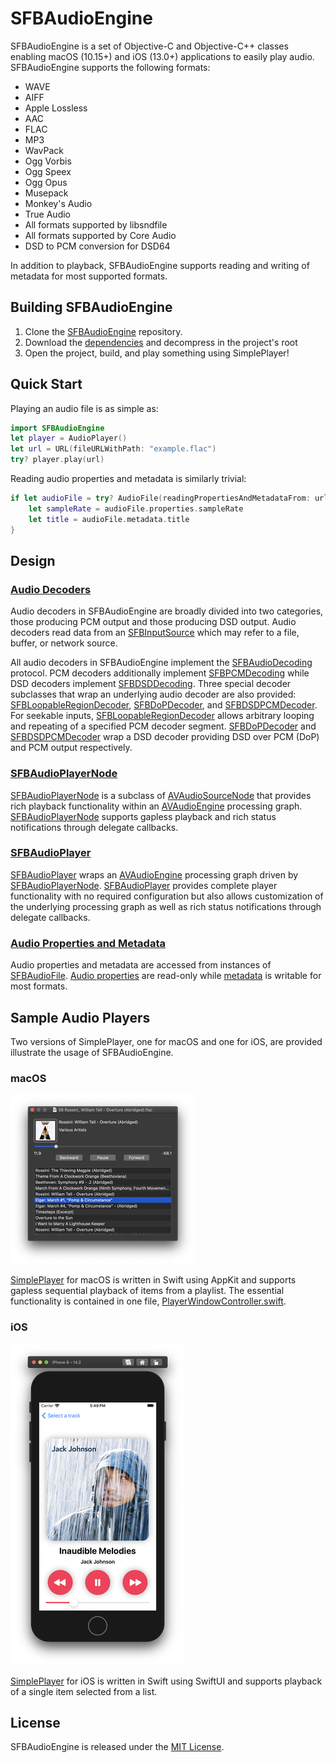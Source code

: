 # SFBAudioEngine

SFBAudioEngine is a set of Objective-C and Objective-C++ classes enabling macOS (10.15+) and iOS (13.0+) applications to easily play audio. SFBAudioEngine supports the following formats:

* WAVE
* AIFF
* Apple Lossless
* AAC
* FLAC
* MP3
* WavPack
* Ogg Vorbis
* Ogg Speex
* Ogg Opus
* Musepack
* Monkey's Audio
* True Audio
* All formats supported by libsndfile
* All formats supported by Core Audio
* DSD to PCM conversion for DSD64

In addition to playback, SFBAudioEngine supports reading and writing of metadata for most supported formats.

## Building SFBAudioEngine

1. Clone the [SFBAudioEngine](https://github.com/sbooth/SFBAudioEngine) repository.
2. Download the [dependencies](https://files.sbooth.org/SFBAudioEngine-dependencies.tar.bz2) and decompress in the project's root
3. Open the project, build, and play something using SimplePlayer!

## Quick Start

Playing an audio file is as simple as:

~~~swift
import SFBAudioEngine
let player = AudioPlayer()
let url = URL(fileURLWithPath: "example.flac")
try? player.play(url)
~~~

Reading audio properties and metadata is similarly trivial:

~~~swift
if let audioFile = try? AudioFile(readingPropertiesAndMetadataFrom: url) {
    let sampleRate = audioFile.properties.sampleRate
    let title = audioFile.metadata.title
}
~~~

## Design

### [Audio Decoders](Decoders/)

Audio decoders in SFBAudioEngine are broadly divided into two categories, those producing PCM output and those producing DSD output. Audio decoders read data from an [SFBInputSource](Input/SFBInputSource.h) which may refer to a file, buffer, or network source.

All audio decoders in SFBAudioEngine implement the [SFBAudioDecoding](Decoders/SFBAudioDecoding.h) protocol. PCM decoders additionally implement [SFBPCMDecoding](Decoders/SFBPCMDecoding.h) while DSD decoders implement [SFBDSDDecoding](Decoders/SFBDSDDecoding.h). Three special decoder subclasses that wrap an underlying audio decoder are also provided: [SFBLoopableRegionDecoder](Decoders/SFBLoopableRegionDecoder.h), [SFBDoPDecoder](Decoders/SFBDoPDecoder.h), and [SFBDSDPCMDecoder](Decoders/SFBDSDPCMDecoder.h). For seekable inputs, [SFBLoopableRegionDecoder](Decoders/SFBLoopableRegionDecoder.h) allows arbitrary looping and repeating of a specified PCM decoder segment. [SFBDoPDecoder](Decoders/SFBDoPDecoder.h) and [SFBDSDPCMDecoder](Decoders/SFBDSDPCMDecoder.h) wrap a DSD decoder providing DSD over PCM (DoP) and PCM output respectively.

### [SFBAudioPlayerNode](Player/SFBAudioPlayerNode.h)

[SFBAudioPlayerNode](Player/SFBAudioPlayerNode.h) is a subclass of [AVAudioSourceNode](https://developer.apple.com/documentation/avfoundation/avaudiosourcenode) that provides rich playback functionality within an [AVAudioEngine](https://developer.apple.com/documentation/avfoundation/avaudioengine) processing graph. [SFBAudioPlayerNode](Player/SFBAudioPlayerNode.h) supports gapless playback and rich status notifications through delegate callbacks.

### [SFBAudioPlayer](Player/SFBAudioPlayer.h)

[SFBAudioPlayer](Player/SFBAudioPlayer.h) wraps an [AVAudioEngine](https://developer.apple.com/documentation/avfoundation/avaudioengine) processing graph driven by [SFBAudioPlayerNode](Player/SFBAudioPlayerNode.h). [SFBAudioPlayer](Player/SFBAudioPlayer.h) provides complete player functionality with no required configuration but also allows customization of the underlying processing graph as well as rich status notifications through delegate callbacks.

### [Audio Properties and Metadata](Metadata/)

Audio properties and metadata are accessed from instances of [SFBAudioFile](Metadata/SFBAudioFile.h). [Audio properties](Metadata/SFBAudioProperties.h) are read-only while [metadata](Metadata/AudioMetada.h) is writable for most formats.

## Sample Audio Players

Two versions of SimplePlayer, one for macOS and one for iOS, are provided illustrate the usage of SFBAudioEngine.

### macOS

![Image of an audio player window](SimplePlayer/screenshot.png)

[SimplePlayer](SimplePlayer/) for macOS is written in Swift using AppKit and supports gapless sequential playback of items from a playlist. The essential functionality is contained in one file, [PlayerWindowController.swift](SimplePlayer/PlayerWindowController.swift).

### iOS

![Image of audio file playback progress](SimplePlayer-iOS/screenshot.png)

[SimplePlayer](SimplePlayer-iOS/) for iOS is written in Swift using SwiftUI and supports playback of a single item selected from a list.

## License

SFBAudioEngine is released under the [MIT License](https://github.com/sbooth/SFBAudioEngine/blob/master/LICENSE.txt).
